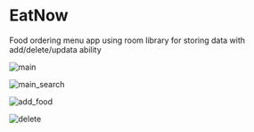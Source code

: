 # EatNow
Food ordering menu app using room library for storing data with add/delete/updata ability 




![main](https://user-images.githubusercontent.com/88928420/218799996-95b1eaa8-d0b8-428c-aba7-52979ce0499c.png)





![main_search](https://user-images.githubusercontent.com/88928420/218800021-b3020a5a-73fc-4c2e-b016-51ba65313c7f.png)





![add_food](https://user-images.githubusercontent.com/88928420/218800038-29bfade4-3402-459e-ae66-fbc55bec57ee.png)




![delete](https://user-images.githubusercontent.com/88928420/218800166-f103e3c7-528b-4e32-ad73-21ea64eca29e.png)
